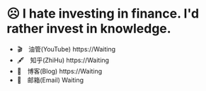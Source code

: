 # ☹️ I hate investing in finance. I'd rather invest in knowledge.

- 🎬　油管(YouTube) https://Waiting
- 🖋　知乎(ZhiHu) https://Waiting
- 🔗　博客(Blog) https://Waiting
- 📧　邮箱(Email) Waiting


<!--
**ITvBOB/ITvBOB** is a ✨ _special_ ✨ repository because its `README.md` (this file) appears on your GitHub profile.

Here are some ideas to get you started:

- 🔭 I’m currently working on ...
- 🌱 I’m currently learning ...
- 👯 I’m looking to collaborate on ...
- 🤔 I’m looking for help with ...
- 💬 Ask me about ...
- 📫 How to reach me: ...
- 😄 Pronouns: ...
- ⚡ Fun fact: ...
-->
